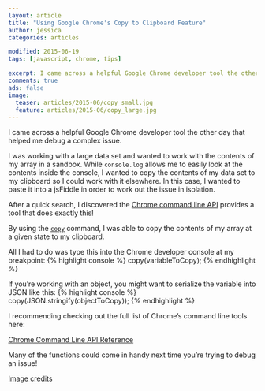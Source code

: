 ```yaml
---
layout: article
title: "Using Google Chrome's Copy to Clipboard Feature"
author: jessica
categories: articles

modified: 2015-06-19
tags: [javascript, chrome, tips]

excerpt: I came across a helpful Google Chrome developer tool the other day that helped me debug a complex issue. 
comments: true
ads: false
image:
  teaser: articles/2015-06/copy_small.jpg
  feature: articles/2015-06/copy_large.jpg
---
```


I came across a helpful Google Chrome developer tool the other day that helped me debug a complex issue. 

I was working with a large data set and wanted to work with the contents of my array in a sandbox. While `console.log` allows me to easily look at the contents inside the console, I wanted to copy the contents of my data set to my clipboard so I could work with it elsewhere. In this case, I wanted to paste it into a jsFiddle in order to work out the issue in isolation.

After a quick search, I discovered the [Chrome command line API](#api-reference) provides a tool that does exactly this!

By using the [`copy`](https://developer.chrome.com/devtools/docs/commandline-api#copyobject) command, I was able to copy the contents of my array at a given state to my clipboard.

All I had to do was type this into the Chrome developer console at my breakpoint:
{% highlight console %}
copy(variableToCopy);
{% endhighlight %}

If you’re working with an object, you might want to serialize the variable into JSON like this: 
{% highlight console %}
copy(JSON.stringify(objectToCopy));
{% endhighlight %}

I recommending checking out the full list of Chrome’s command line tools here:

<a id="api-reference"></a>
<a target="_blank" href="https://developer.chrome.com/devtools/docs/commandline-api">Chrome Command Line API Reference</a>

Many of the functions could come in handy next time you’re trying to debug an issue!

[Image credits](https://www.flickr.com/photos/maurizio_mwg/2754327402/)


